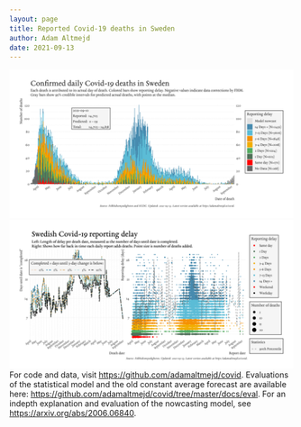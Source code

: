 ```yaml
---
layout: page
title: Reported Covid-19 deaths in Sweden
author: Adam Altmejd
date: 2021-09-13
---
```


![Graph of Swedish Covid-19 deaths with reporting delay.](deaths_lag_sweden_2021-09-13.png "Swedish Covid-19 deaths.")
![Graph of Swedish Covid-19 reporting delay in daily deaths.](lag_trend_sweden_2021-09-13.png "Trend in Swedish Covid-19 mortality reporting delay.")
For code and data, visit <https://github.com/adamaltmejd/covid>.
Evaluations of the statistical model and the old constant average forecast are available here: <https://github.com/adamaltmejd/covid/tree/master/docs/eval>.
For an indepth explanation and evaluation of the nowcasting model, see <https://arxiv.org/abs/2006.06840>.
